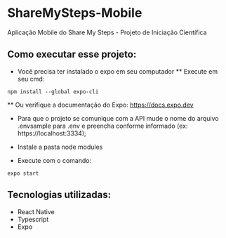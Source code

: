 # ShareMySteps-Mobile
Aplicação Mobile do Share My Steps - Projeto de Iniciação Científica

## Como executar esse projeto:
* Você precisa ter instalado o expo em seu computador
** Execute em seu cmd:
```
npm install --global expo-cli
```
** Ou verifique a documentação do Expo:
https://docs.expo.dev

* Para que o projeto se comunique com a API mude o nome do arquivo .envsample para .env e preencha conforme informado (ex: https://localhost:3334);

* Instale a pasta node modules

* Execute com o comando:
```
expo start
```

## Tecnologias utilizadas:
* React Native
* Typescript
* Expo